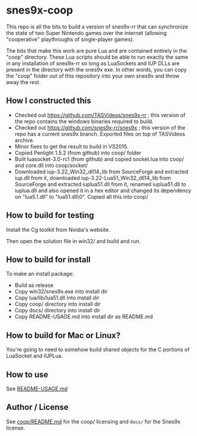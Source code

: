 # snes9x-coop

This repo is all the bits to build a version of snes9x-rr that can synchronize the state of two Super Nintendo games over the internet (allowing "cooperative" playthroughs of single-player games).

The bits that make this work are pure Lua and are contained entirely in the "coop" directory. These Lua scripts should be able to run exactly the same in any installation of snes9x-rr so long as LuaSockets and IUP DLLs are present in the directory with the snes9x exe. In other words, you can copy the "coop" folder out of this repository into your own snes9x and throw away the rest.

## How I constructed this

- Checked out https://github.com/TASVideos/snes9x-rr ; this version of the repo contains the windows binaries required to build.
- Checked out https://github.com/snes9x-rr/snes9x ; this version of the repo has a current snes9x branch. Exported files on top of TASVideos archive.
- Minor fixes to get the result to build in VS2015.
- Copied Penlight 1.5.2 (from github) into coop/ folder
- Built luasocket-3.0-rc1 (from github) and copied socket.lua into coop/ and core.dll into coop/socket/
- Downloaded iup-3.22_Win32_dll14_lib from SourceForge and extracted iup.dll from it, downloaded iup-3.22-Lua51_Win32_dll14_lib from SourceForge and extracted iuplua51.dll from it, renamed iuplua51.dll to iuplua.dll and also opened it in a hex editor and changed its dependency on "lua5.1.dll" to "lua51.dll\0". Copied all this into coop/ 

## How to build for testing

Install the Cg toolkit from Nvidia's website.

Then open the solution file in win32/ and build and run.

## How to build for install

To make an install package:

- Build as release
- Copy win32/snes9x.exe into install dir
- Copy lua/lib/lua51.dll into install dir
- Copy coop/ directory into install dir
- Copy docs/ directory into install dir
- Copy README-USAGE.md into install dir as README.md

## How to build for Mac or Linux?

You're going to need to somehow build shared objects for the C portions of LuaSocket and IUPLua.

## How to use

See [README-USAGE.md](README-USAGE.md)

## Author / License

See [coop/README.md](coop/README.md) for the coop/ licensing and `docs/` for the Snes9x license.
